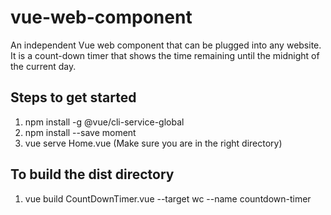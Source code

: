 # vue-web-component
An independent Vue web component that can be plugged into any website. It is a count-down timer that shows the time remaining until the midnight of the current day.

## Steps to get started

1. npm install -g @vue/cli-service-global
2. npm install --save moment
3. vue serve Home.vue (Make sure you are in the right directory)

## To build the dist directory
1. vue build CountDownTimer.vue --target wc --name countdown-timer
